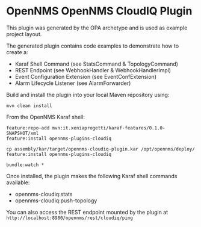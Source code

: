 # OpenNMS OpenNMS CloudIQ Plugin


This plugin was generated by the OPA archetype and is used as example project layout.

The generated plugin contains code examples to demonstrate how to create a:
* Karaf Shell Command (see StatsCommand & TopologyCommand)
* REST Endpoint (see WebhookHandler & WebhookHandlerImpl)
* Event Configuration Extension (see EventConfExtension)
* Alarm Lifecycle Listener (see AlarmForwarder)



Build and install the plugin into your local Maven repository using:

```
mvn clean install
```


From the OpenNMS Karaf shell:
```
feature:repo-add mvn:it.xeniaprogetti/karaf-features/0.1.0-SNAPSHOT/xml
feature:install opennms-plugins-cloudiq
```


```
cp assembly/kar/target/opennms-cloudiq-plugin.kar /opt/opennms/deploy/
feature:install opennms-plugins-cloudiq
```

```
bundle:watch *
```


Once installed, the plugin makes the following Karaf shell commands available:
* opennms-cloudiq:stats
* opennms-cloudiq:push-topology

You can also access the REST endpoint mounted by the plugin at `http://localhost:8980/opennms/rest/cloudiq/ping`
